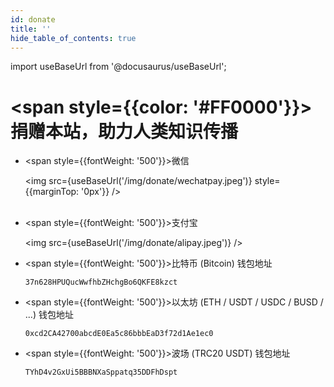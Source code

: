 ```yaml
---
id: donate
title: ''
hide_table_of_contents: true
---
```


import useBaseUrl from '@docusaurus/useBaseUrl';

<div style={{textAlign:'center', marginTop: '20px'}}>

# <span style={{color: '#FF0000'}}>捐赠本站，助力人类知识传播</span>

<div style={{fontSize: '18px', fontWeight: 'normal', display: 'inline-block', textAlign: 'left'}}>

- <span style={{fontWeight: '500'}}>微信</span><br/>

  <img src={useBaseUrl('/img/donate/wechatpay.jpeg')} style={{marginTop: '0px'}} /><br/><br/>

- <span style={{fontWeight: '500'}}>支付宝</span><br/>

  <img src={useBaseUrl('/img/donate/alipay.jpeg')} /><br/>


- <span style={{fontWeight: '500'}}>比特币 (Bitcoin) 钱包地址</span>

  ```
  37n628HPUQucWwfhbZHchgBo6QKFE8kzct
  ```

- <span style={{fontWeight: '500'}}>以太坊 (ETH / USDT / USDC / BUSD / ...) 钱包地址</span>

  ```
  0xcd2CA42700abcdE0Ea5c86bbbEaD3f72d1Ae1ec0
  ```

- <span style={{fontWeight: '500'}}>波场 (TRC20 USDT) 钱包地址</span>

  ```
  TYhD4v2GxUi5BBBNXaSppatq35DDFhDspt
  ```



</div>

</div>